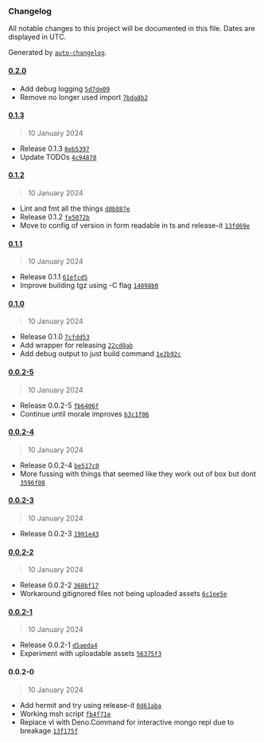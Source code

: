 ### Changelog

All notable changes to this project will be documented in this file. Dates are displayed in UTC.

Generated by [`auto-changelog`](https://github.com/CookPete/auto-changelog).

#### [0.2.0](https://github.com/zph/msh/compare/0.1.3...0.2.0)

- Add debug logging [`5d7de09`](https://github.com/zph/msh/commit/5d7de097c973714186fd2be0e82ea9231c430d31)
- Remove no longer used import [`7bda8b2`](https://github.com/zph/msh/commit/7bda8b2bcaf268cfcf2e24798925f3c159e035f7)

#### [0.1.3](https://github.com/zph/msh/compare/0.1.2...0.1.3)

> 10 January 2024

- Release 0.1.3 [`8eb5397`](https://github.com/zph/msh/commit/8eb539712e059e0af2ad9e6963c4aa60694c17bc)
- Update TODOs [`4c94878`](https://github.com/zph/msh/commit/4c94878c6a81ea11f63187889146da4b2b65fc3e)

#### [0.1.2](https://github.com/zph/msh/compare/0.1.1...0.1.2)

> 10 January 2024

- Lint and fmt all the things [`d0b887e`](https://github.com/zph/msh/commit/d0b887e49630919b259d779ef69c42c6f9b08fbc)
- Release 0.1.2 [`fe5072b`](https://github.com/zph/msh/commit/fe5072bfbfe9657083bb30f3618424190f6afa6a)
- Move to config of version in form readable in ts and release-it [`13fd69e`](https://github.com/zph/msh/commit/13fd69e38e56744332a8e9385b9fb87f0a47d909)

#### [0.1.1](https://github.com/zph/msh/compare/0.1.0...0.1.1)

> 10 January 2024

- Release 0.1.1 [`61efcd5`](https://github.com/zph/msh/commit/61efcd57614a712da6334f7ee754ebc523bd21ca)
- Improve building tgz using -C flag [`14098b0`](https://github.com/zph/msh/commit/14098b06ad1cefc8c318d4e28d9db5e1789a9ac9)

#### [0.1.0](https://github.com/zph/msh/compare/0.0.2-5...0.1.0)

> 10 January 2024

- Release 0.1.0 [`7cfdd53`](https://github.com/zph/msh/commit/7cfdd53d4daab7c815f9c4af6f8d35a9a8ce35ce)
- Add wrapper for releasing [`22cd0ab`](https://github.com/zph/msh/commit/22cd0ab815e1e9b243534a74ea66a0d3c7d955f6)
- Add debug output to just build command [`1e2b92c`](https://github.com/zph/msh/commit/1e2b92c0d922d0d39c722259d9f0da4edb457210)

#### [0.0.2-5](https://github.com/zph/msh/compare/0.0.2-4...0.0.2-5)

> 10 January 2024

- Release 0.0.2-5 [`fb6406f`](https://github.com/zph/msh/commit/fb6406fcf441a596096139961652560f9b0e68bd)
- Continue until morale improves [`b3c1f06`](https://github.com/zph/msh/commit/b3c1f06e31a28904ddcee0e8abe518a6908c86a0)

#### [0.0.2-4](https://github.com/zph/msh/compare/0.0.2-3...0.0.2-4)

> 10 January 2024

- Release 0.0.2-4 [`be517c0`](https://github.com/zph/msh/commit/be517c03381a5d7f427ddcae1deb5c8734565803)
- More fussing with things that seemed like they work out of box but dont [`3596f08`](https://github.com/zph/msh/commit/3596f08521fa1e90e79c298be7f27267cb8bc36b)

#### [0.0.2-3](https://github.com/zph/msh/compare/0.0.2-2...0.0.2-3)

> 10 January 2024

- Release 0.0.2-3 [`1901e43`](https://github.com/zph/msh/commit/1901e437c2a21e273b93dd4c30b8137c97f7e86a)

#### [0.0.2-2](https://github.com/zph/msh/compare/0.0.2-1...0.0.2-2)

> 10 January 2024

- Release 0.0.2-2 [`368bf17`](https://github.com/zph/msh/commit/368bf17d925419608c006a0fc87aa4d69baafefe)
- Workaround gitignored files not being uploaded assets [`6c1ee5e`](https://github.com/zph/msh/commit/6c1ee5eec5cf17050e0a9a516bb0ff8ac571b6ae)

#### [0.0.2-1](https://github.com/zph/msh/compare/0.0.2-0...0.0.2-1)

> 10 January 2024

- Release 0.0.2-1 [`d5aeda4`](https://github.com/zph/msh/commit/d5aeda49e9951cc29a70b55773f42b2a59192afc)
- Experiment with uploadable assets [`56375f3`](https://github.com/zph/msh/commit/56375f37759c6ef32d9267da1928a3f4ec566c7c)

#### 0.0.2-0

> 10 January 2024

- Add hermit and try using release-it [`0d61aba`](https://github.com/zph/msh/commit/0d61aba84ce461d8f593857b2d115f1d8e603767)
- Working msh script [`fb4f71e`](https://github.com/zph/msh/commit/fb4f71ea5067ec6bc4d51d71b4dfeaa6fbb48c62)
- Replace vl with Deno.Command for interactive mongo repl due to breakage [`13f175f`](https://github.com/zph/msh/commit/13f175ffda41bc3bc960fa8e4ebe5d77fe1064e6)
